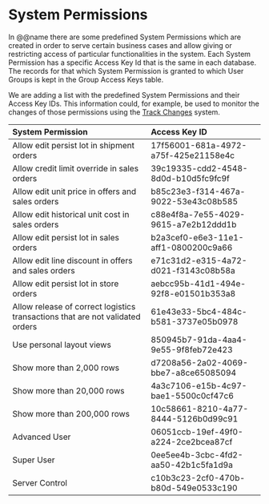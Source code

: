 # System Permissions



In @@name there are some predefined System Permissions which are created in order to serve certain business cases and allow giving or restricting access of particular functionalities in the system. Each System Permission has a specific Access Key Id that is the same in each database. The records for that which System Permission is granted to which User Groups is kept in the Group Access Keys table. 

We are adding a list with the predefined System Permissions and their Access Key IDs. This information could, for example, be used to monitor the changes of those permissions using the [Track Changes](advanced/data-objects/track-changes.md) system. 



| System Permission                                            | Access Key ID                        |
| :----------------------------------------------------------- | :----------------------------------- |
| Allow edit persist lot in shipment orders                    | 17f56001-681a-4972-a75f-425e21158e4c |
| Allow credit limit override in sales orders                  | 39c19335-cdd2-4548-8d0d-b10d5fc9fc9f |
| Allow edit unit price in offers and sales orders             | b85c23e3-f314-467a-9022-53e43c08b585 |
| Allow edit historical unit cost in sales orders              | c88e4f8a-7e55-4029-9615-a7e2b12ddd1b |
| Allow edit persist lot in sales orders                       | b2a3cef0-e6e3-11e1-aff1-0800200c9a66 |
| Allow edit line discount in offers and sales orders          | e71c31d2-e315-4a72-d021-f3143c08b58a |
| Allow edit persist lot in store orders                       | aebcc95b-41d1-494e-92f8-e01501b353a8 |
| Allow release of correct logistics transactions that are not validated orders | 61e43e33-5bc4-484c-b581-3737e05b0978 |
| Use personal layout views                                    | 850945b7-91da-4aa4-9e55-9f8feb72e423 |
| Show more than 2,000 rows                                    | d7208a56-2a02-4069-bbe7-a8ce65085094 |
| Show more than 20,000 rows                                   | 4a3c7106-e15b-4c97-bae1-5500c0cf47c6 |
| Show more than 200,000 rows                                  | 10c58661-8210-4a77-8444-5126b0d99c91 |
| Advanced User                                                | 06051ccb-19ef-49f0-a224-2ce2bcea87cf |
| Super User                                                   | 0ee5ee4b-3cbc-4fd2-aa50-42b1c5fa1d9a |
| Server Control                                               | c10b3c23-2cf0-470b-b80d-549e0533c190 |
